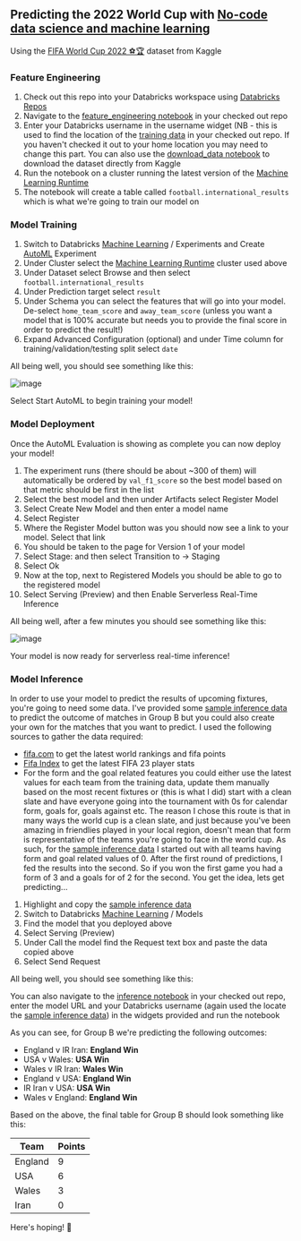 ## Predicting the 2022 World Cup with [No-code data science and machine learning](https://www.databricks.com/product/no-code-ml)

Using the [FIFA World Cup 2022 ⚽️🏆](https://www.kaggle.com/datasets/brenda89/fifa-world-cup-2022) dataset from Kaggle

### Feature Engineering

1. Check out this repo into your Databricks workspace using [Databricks Repos](https://www.databricks.com/product/repos)
2. Navigate to the [feature_engineering notebook](notebooks/feature_engineering.py) in your checked out repo
3. Enter your Databricks username in the username widget (NB - this is used to find the location of the [training data](resources/international_matches.csv) in your checked out repo. If you haven't checked it out to your home location you may need to change this part. You can also use the [download_data notebook](notebooks/download_data.py) to download the dataset directly from Kaggle
4. Run the notebook on a cluster running the latest version of the [Machine Learning Runtime](https://www.databricks.com/product/machine-learning-runtime)
5. The notebook will create a table called ```football.international_results``` which is what we're going to train our model on

### Model Training

1. Switch to Databricks [Machine Learning](https://www.databricks.com/product/machine-learning) / Experiments and Create [AutoML](https://www.databricks.com/product/automl) Experiment
2. Under Cluster select the [Machine Learning Runtime](https://www.databricks.com/product/machine-learning-runtime) cluster used above
3. Under Dataset select Browse and then select ```football.international_results```
4. Under Prediction target select ```result```
5. Under Schema you can select the features that will go into your model. De-select ```home_team_score``` and ```away_team_score``` (unless you want a model that is 100% accurate but needs you to provide the final score in order to predict the result!)
6. Expand Advanced Configuration (optional) and under Time column for training/validation/testing split select ```date```

All being well, you should see something like this:

![image](https://user-images.githubusercontent.com/43955924/202459203-3820c3b8-cbd4-4721-9af6-f10500375302.png)

Select Start AutoML to begin training your model!

### Model Deployment

Once the AutoML Evaluation is showing as complete you can now deploy your model!

1. The experiment runs (there should be about ~300 of them) will automatically be ordered by ```val_f1_score``` so the best model based on that metric should be first in the list
2. Select the best model and then under Artifacts select Register Model
3. Select Create New Model and then enter a model name
4. Select Register
5. Where the Register Model button was you should now see a link to your model. Select that link
6. You should be taken to the page for Version 1 of your model
7. Select Stage: and then select Transition to -> Staging
8. Select Ok
9. Now at the top, next to Registered Models you should be able to go to the registered model
10. Select Serving (Preview) and then Enable Serverless Real-Time Inference

All being well, after a few minutes you should see something like this:

![image](https://user-images.githubusercontent.com/43955924/202475365-1126e9d0-b731-480a-8d82-b8d294a09762.png)

Your model is now ready for serverless real-time inference!

### Model Inference

In order to use your model to predict the results of upcoming fixtures, you're going to need some data. I've provided some [sample inference data](resources/group_b.json) to predict the outcome of matches in Group B but you could also create your own for the matches that you want to predict. I used the following sources to gather the data required:

* [fifa.com](https://www.fifa.com/fifa-world-ranking) to get the latest world rankings and fifa points
* [Fifa Index](https://www.fifaindex.com/) to get the latest FIFA 23 player stats
* For the form and the goal related features you could either use the latest values for each team from the training data, update them manually based on the most recent fixtures or (this is what I did) start with a clean slate and have everyone going into the tournament with 0s for calendar form, goals for, goals against etc. The reason I chose this route is that in many ways the world cup is a clean slate, and just because you've been amazing in friendlies played in your local region, doesn't mean that form is representative of the teams you're going to face in the world cup. As such, for the [sample inference data](resources/group_b.json) I started out with all teams having form and goal related values of 0. After the first round of predictions, I fed the results into the second. So if you won the first game you had a form of 3 and a goals for of 2 for the second. You get the idea, lets get predicting...

1. Highlight and copy the [sample inference data](resources/group_b.json)
2. Switch to Databricks [Machine Learning](https://www.databricks.com/product/machine-learning) / Models
3. Find the model that you deployed above
4. Select Serving (Preview)
5. Under Call the model find the Request text box and paste the data copied above
6. Select Send Request

All being well, you should see something like this:

You can also navigate to the [inference notebook](notebooks/inference.py) in your checked out repo, enter the model URL and your Databricks username (again used the locate the [sample inference data](resources/group_b.json)) in the widgets provided and run the notebook

As you can see, for Group B we're predicting the following outcomes:

* England v IR Iran: **England Win**
* USA v Wales: **USA Win**
* Wales v IR Iran: **Wales Win**
* England v USA: **England Win**
* IR Iran v USA: **USA Win**
* Wales v England: **England Win**

Based on the above, the final table for Group B should look something like this:


| Team        | Points      |
| ----------- | ----------- |
| England     | 9           |
| USA         | 6           |
| Wales       | 3           |
| Iran        | 0           |

Here's hoping! :crossed_fingers:
